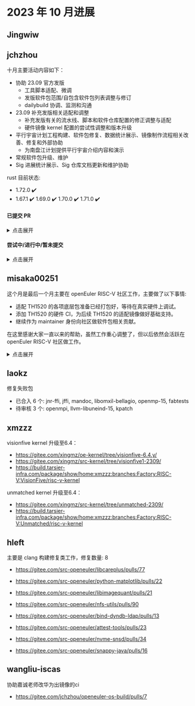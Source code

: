 # 2023 年 10 月进展

## Jingwiw

## jchzhou

十月主要活动内容如下：

- 协助 23.09 官方发版
  - 工具脚本适配、微调
  - 发版软件包范围/自包含软件包列表调整与修订
  - dailybuild 协调、监测和沟通
- 23.09 补充发版相关适配和调整
  - 补充发版有关的流水线、脚本和软件仓库配置的修正调整与适配
  - 硬件镜像 kernel 配置的尝试性调整和版本升级
- 平行宇宙计划工程构建、软件包修复、数据统计展示、镜像制作流程相关改善、修复和外部协助
  - 为南盘江计划提供平行宇宙介绍内容和演示
- 常规软件包升级、维护
- Sig 进展统计展示、Sig 仓库文档更新和维护协助

rust 目前状态:

- 1.72.0 ✔️
- 1.67.1 ✔️ 1.69.0 ✔️ 1.70.0 ✔️ 1.71.0 ✔️

#### 已提交 PR

<details>
  <summary>点击展开</summary>

- sig-release 脚本 openeuler-os-build 的适配和调整
https://gitee.com/openeuler/openeuler-os-build/pulls/200

- 调整修订 23.09 最终官方发版范围/列表
https://gitee.com/openeuler/RISC-V/pulls/760

</details>

#### 尝试中/进行中/暂未提交

<details>
  <summary>点击展开</summary>

- 软件包
  - 分析 mold 测试过程中出现的各种问题

</details>

## misaka00251

这个月是最后一个月主要在 openEuler RISC-V 社区工作，主要做了以下事情:

 - 适配 TH1520 的各项底层包准备已经打包好，等待在真实硬件上调试。
 - 添加 TH1520 的硬件 CI，为后续 TH1520 的适配镜像做好基础支持。
 - 继续作为 maintainer 身份向社区做软件包相关贡献。

在这里感谢大家一直以来的帮助，虽然工作重心调整了，但以后依然会活跃在 openEuler RISC-V 社区做工作。

<details>
  <summary>点击展开</summary>

 - https://gitee.com/src-openeuler/kactivitymanagerd/pulls/3
 - https://gitee.com/src-openeuler/dolphin/pulls/2
 - https://gitee.com/src-openeuler/kcron/pulls/2
 - https://gitee.com/src-openeuler/plasma-thunderbolt/pulls/2
 - https://gitee.com/src-openeuler/kwrited/pulls/2
 - https://gitee.com/src-openeuler/sddm-kcm/pulls/2
 - https://gitee.com/src-openeuler/cln/pulls/4
 - https://gitee.com/src-openeuler/plasma-vault/pulls/2
 - https://gitee.com/src-openeuler/plasma-oxygen/pulls/2
 - https://gitee.com/src-openeuler/khelpcenter/pulls/2
 - https://gitee.com/src-openeuler/plasma-systemmonitor/pulls/2
 - https://gitee.com/src-openeuler/kdnssd/pulls/2
 - https://gitee.com/src-openeuler/plasma-discover/pulls/2
 - https://gitee.com/src-openeuler/plasma-integration/pulls/2
 - https://gitee.com/src-openeuler/kate/pulls/2
 - https://gitee.com/src-openeuler/kio-extras/pulls/2
 - https://gitee.com/src-openeuler/plasma-sdk/pulls/2
 - https://gitee.com/src-openeuler/appstream/pulls/8
 - https://gitee.com/src-openeuler/plasma-systemsettings/pulls/2
 - https://gitee.com/src-openeuler/plasma-pa/pulls/2
 - https://gitee.com/src-openeuler/kcalc/pulls/2
 - https://gitee.com/src-openeuler/kmenuedit/pulls/2
 - https://gitee.com/src-openeuler/plasma-desktop/pulls/2
 - https://gitee.com/src-openeuler/kde-cli-tools/pulls/4
 - https://gitee.com/src-openeuler/kdevelop/pulls/4
 - https://gitee.com/src-openeuler/plasma-nm/pulls/2
 - https://gitee.com/src-openeuler/plasma-milou/pulls/2
 - https://gitee.com/src-openeuler/k3b/pulls/1
 - https://gitee.com/src-openeuler/NetworkManager-fortisslvpn/pulls/2

</details>

## laokz

修复失败包
- 已合入 6 个: jnr-ffi, jffi, mandoc, libomxil-bellagio, openmp-15, fabtests
- 待审核 3 个: openmpi, llvm-libuneind-15, kpatch

## xmzzz

visionfive kernel 升级至6.4：

- https://gitee.com/xingmz/oe-kernel/tree/visionfive-6.4.y/
- https://gitee.com/xingmz/src-kernel/tree/visionfive1-2309/
- https://build.tarsier-infra.com/package/show/home:xmzzz:branches:Factory:RISC-V:VisionFive/risc-v-kernel

unmatched kernel 升级至6.4：

- https://gitee.com/xingmz/src-kernel/tree/unmatched-2309/
- https://build.tarsier-infra.com/package/show/home:xmzzz:branches:Factory:RISC-V:Unmatched/risc-v-kernel

## hleft

主要是 clang 构建修复类工作，修复数量: 8

- https://gitee.com/src-openeuler/libcareplus/pulls/77

- https://gitee.com/src-openeuler/python-matplotlib/pulls/22

- https://gitee.com/src-openeuler/libimagequant/pulls/21

- https://gitee.com/src-openeuler/nfs-utils/pulls/90

- https://gitee.com/src-openeuler/bind-dyndb-ldap/pulls/13

- https://gitee.com/src-openeuler/attest-tools/pulls/23

- https://gitee.com/src-openeuler/nvme-snsd/pulls/34

- https://gitee.com/src-openeuler/snappy-java/pulls/16

## wangliu-iscas

协助嘉诚老师改华为出镜像的ci

- https://gitee.com/jchzhou/openeuler-os-build/pulls/7
